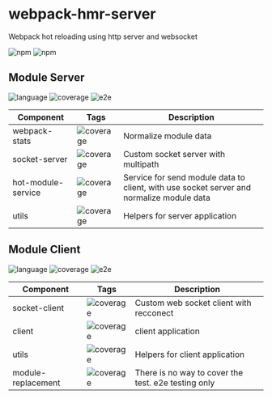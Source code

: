 # webpack-hmr-server
Webpack hot reloading using http server and websocket

![npm](https://img.shields.io/npm/v/webpack-hmr-server)
![npm](https://img.shields.io/npm/dm/webpack-hmr-server)

## Module Server 
![language](https://img.shields.io/badge/language-typescript-blue)
![coverage](https://img.shields.io/badge/coverage-95.45%-green)
![e2e](https://img.shields.io/badge/e2e-waiting-red)

| Component | Tags | Description |
| - | - | - |
| webpack-stats | ![coverage](https://img.shields.io/badge/coverage-100%-green) | Normalize module data |
| socket-server | ![coverage](https://img.shields.io/badge/coverage-96.42%-green) | Custom socket server with multipath |
| hot-module-service | ![coverage](https://img.shields.io/badge/coverage-100%-green) | Service for send module data to client, with use socket server and normalize module data |
| utils | ![coverage](https://img.shields.io/badge/coverage-100%-green) | Helpers for server application |

## Module Client
![language](https://img.shields.io/badge/language-typescript-blue)
![coverage](https://img.shields.io/badge/coverage-67.78%-yellow)
![e2e](https://img.shields.io/badge/e2e-waiting-red)

| Component | Tags | Description |
| - | - | - |
| socket-client | ![coverage](https://img.shields.io/badge/coverage-100%-green) | Custom web socket client with recconect |
| client| ![coverage](https://img.shields.io/badge/coverage-~69.65%-yellow) | client application |
| utils | ![coverage](https://img.shields.io/badge/coverage-100%-green) | Helpers for client application |
| module-replacement | ![coverage](https://img.shields.io/badge/coverage-26.19%-red) | There is no way to cover the test. e2e testing only |